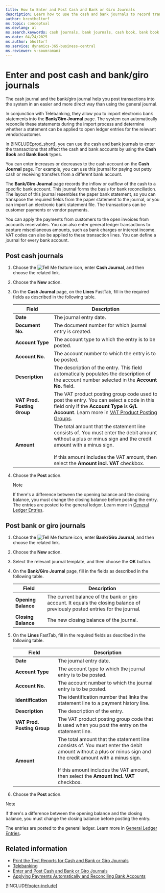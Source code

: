```yaml
---
title: How to Enter and Post Cash and Bank or Giro Journals
description: Learn how to use the cash and bank journals to record transactions affecting cash and bank accounts via Cash Book and Bank Book.
author: brentholtorf
ms.topic: conceptual
ms.devlang: al
ms.search.keywords: cash journals, bank journals, cash book, bank book, Dutch version, Netherlands, cash and bank accounts, telebanking
ms.date: 04/24/2025
ms.author: bholtorf
ms.service: dynamics-365-business-central
ms.reviewer: v-soumramani
---
```


# Enter and post cash and bank/giro journals

The cash journal and the bank/giro journal help you post transactions into the system in an easier and more direct way than using the general journal.  

In conjunction with Telebanking, they allow you to import electronic bank statements into the **Bank/Giro Journal** page. The system can automatically reconcile these statements during the import process and determine whether a statement can be applied to open ledger entries for the relevant vendor/customer.

In [!INCLUDE[prod_short](../../includes/prod_short.md)], you can use the cash and bank journals to enter the transactions that affect the cash and bank accounts by using the **Cash Book** and **Bank Book** types.  

You can enter increases or decreases to the cash account on the **Cash Journal** page. For example, you can use this journal for paying out petty cash or receiving transfers from a different bank account.  

The **Bank/Giro Journal** page records the inflow or outflow of the cash to a specific bank account. This journal forms the basis for bank reconciliation. The layout of this journal resembles the paper bank statement, so you can transpose the required fields from the paper statement to the journal, or you can import an electronic bank statement file. The transactions can be customer payments or vendor payments.  

You can apply the payments from customers to the open invoices from accounts receivables. You can also enter general ledger transactions to capture miscellaneous amounts, such as bank charges or interest income. VAT codes can also be applied to these transaction lines. You can define a journal for every bank account.  

## Post cash journals  

1. Choose the ![Tell Me feature](../../media/ui-search/search_small.png "Tell me what you want to do") icon, enter **Cash Journal**, and then choose the related link.  
1. Choose the **New** action.  
1. On the **Cash Journal** page, on the **Lines** FastTab, fill in the required fields as described in the following table.  

    |Field|Description|  
    |---------------------------------|---------------------------------------|  
    |**Date**|The journal entry date.|  
    |**Document No.**|The document number for which journal entry is created.|  
    |**Account Type**|The account type to which the entry is to be posted.|  
    |**Account No.**|The account number to which the entry is to be posted.|  
    |**Description**|The description of the entry. This field automatically populates the description of the account number selected in the **Account No.** field.|  
    |**VAT Prod. Posting Group**|The VAT product posting group code used to post the entry. You can select a code in this field only if the **Account Type** is **G/L Account**. Learn more in [VAT Product Posting Groups](../../finance-posting-groups.md#tax-posting-groups).|  
    |**Amount**|The total amount that the statement line consists of. You must enter the debit amount without a plus or minus sign and the credit amount with a minus sign.<br><br/> If this amount includes the VAT amount, then select the **Amount incl. VAT** checkbox.|  

1. Choose the **Post** action.  

    > [!NOTE]  
    > If there's a difference between the opening balance and the closing balance, you must change the closing balance before posting the entry. The entries are posted to the general ledger. Learn more in [General Ledger Entries](../../finance-general-ledger.md).  

## Post bank or giro journals  

1. Choose the ![Tell Me feature](../../media/ui-search/search_small.png "Tell me what you want to do") icon, enter **Bank/Giro Journal**, and then choose the related link.  
1. Choose the **New** action.  
1. Select the relevant journal template, and then choose the **OK** button.  
1. On the **Bank/Giro Journal** page, fill in the fields as described in the following table.  

    |Field|Description|  
    |---------------------------------|---------------------------------------|  
    |**Opening Balance**|The current balance of the bank or giro account. It equals the closing balance of previously posted entries for the journal.|  
    |**Closing Balance**|The new closing balance of the journal.|  

1. On the **Lines** FastTab, fill in the required fields as described in the following table.  

    |Field|Description|  
    |---------------------------------|---------------------------------------|  
    |**Date**|The journal entry date.|  
    |**Account Type**|The account type to which the journal entry is to be posted.|  
    |**Account No.**|The account number to which the journal entry is to be posted.|  
    |**Identification**|The identification number that links the statement line to a payment history line.|  
    |**Description**|The description of the entry.|  
    |**VAT Prod. Posting Group**|The VAT product posting group code that is used when you post the entry on the statement line.|  
    |**Amount**|The total amount that the statement line consists of. You must enter the debit amount without a plus or minus sign and the credit amount with a minus sign.<br><br/> If this amount includes the VAT amount, then select the **Amount incl. VAT** checkbox.|  

1. Choose the **Post** action.  

> [!NOTE]  
> If there's a difference between the opening balance and the closing balance, you must change the closing balance before posting the entry.  

The entries are posted to the general ledger. Learn more in [General Ledger Entries](../../finance-general-ledger.md).  

## Related information

- [Print the Test Reports for Cash and Bank or Giro Journals](how-to-print-the-test-reports-for-cash-and-bank-or-giro-journals.md)  
- [Telebanking](telebanking.md)
- [Enter and Post Cash and Bank or Giro Journals](how-to-enter-and-post-cash-and-bank-or-giro-journals.md)  
- [Applying Payments Automatically and Reconciling Bank Accounts](../../receivables-apply-payments-auto-reconcile-bank-accounts.md)

[!INCLUDE[footer-include](../../includes/footer-banner.md)]
